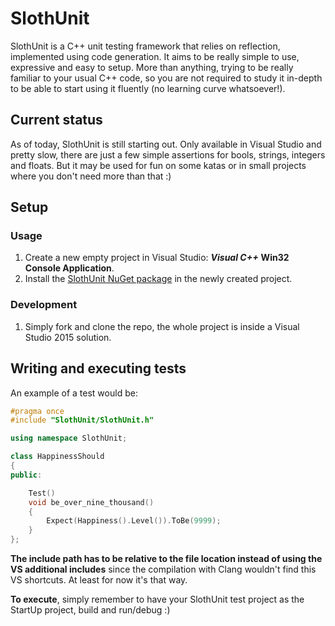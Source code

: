 # SlothUnit

SlothUnit is a C++ unit testing framework that relies on reflection, implemented using code generation. It aims to be really simple to use, expressive and easy to setup. More than anything, trying to be really familiar to your usual C++ code, so you are not required to study it in-depth to be able to start using it fluently (no learning curve whatsoever!).


## Current status

As of today, SlothUnit is still starting out. Only available in Visual Studio and pretty slow, there are just a few simple assertions for bools, strings, integers and floats. But it may be used for fun on some katas or in small projects where you don't need more than that :)


## Setup

### Usage

1. Create a new empty project in Visual Studio: ***Visual C++*** **Win32 Console Application**.
2. Install the [SlothUnit NuGet package](https://www.nuget.org/packages/SlothUnit/) in the newly created project.

### Development

1. Simply fork and clone the repo, the whole project is inside a Visual Studio 2015 solution.


## Writing and executing tests

An example of a test would be:

```cpp
#pragma once
#include "SlothUnit/SlothUnit.h"

using namespace SlothUnit;

class HappinessShould
{
public:

    Test()
    void be_over_nine_thousand()
    {
        Expect(Happiness().Level()).ToBe(9999);
    }
};
```
**The include path has to be relative to the file location instead of using the VS additional includes** since the compilation with Clang wouldn't find this VS shortcuts. At least for now it's that way.

**To execute**, simply remember to have your SlothUnit test project as the StartUp project, build and run/debug :)
